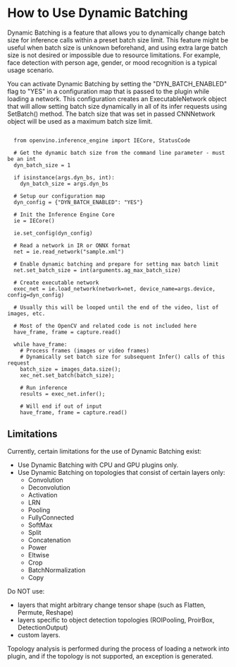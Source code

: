 # How to Use Dynamic Batching

Dynamic Batching is a feature that allows you to dynamically change batch size for inference calls within a preset batch size limit. This feature might be useful when batch size is unknown beforehand, and using extra large batch size is not desired or impossible due to resource limitations. For example, face detection with person age, gender, or mood recognition is a typical usage scenario.

You can activate Dynamic Batching by setting the "DYN_BATCH_ENABLED" flag to "YES" in a configuration map that is passed to the plugin while loading a network. This configuration creates an ExecutableNetwork object that will allow setting batch size dynamically in all of its infer requests using SetBatch() method. The batch size that was set in passed CNNNetwork object will be used as a maximum batch size limit.

<pre><code>
  from openvino.inference_engine import IECore, StatusCode
  
  # Get the dynamic batch size from the command line parameter - must be an int
  dyn_batch_size = 1
  
  if isinstance(args.dyn_bs, int):
    dyn_batch_size = args.dyn_bs

  # Setup our configuration map
  dyn_config = {"DYN_BATCH_ENABLED": "YES"}

  # Init the Inference Engine Core
  ie = IECore()
  
  ie.set_config(dyn_config)
    
  # Read a network in IR or ONNX format
  net = ie.read_network("sample.xml")
    
  # Enable dynamic batching and prepare for setting max batch limit
  net.set_batch_size = int(arguments.ag_max_batch_size)

  # Create executable network
  exec_net = ie.load_network(network=net, device_name=args.device, config=dyn_config)

  # Usually this will be looped until the end of the video, list of images, etc.
  
  # Most of the OpenCV and related code is not included here
  have_frame, frame = capture.read()

  while have_frame:
    # Process frames (images or video frames)
    # Dynamically set batch size for subsequent Infer() calls of this request
    batch_size = images_data.size();
    xec_net.set_batch(batch_size);
    
    # Run inference
    results = exec_net.infer();

    # Will end if out of input
    have_frame, frame = capture.read()
</code></pre>

## Limitations

Currently, certain limitations for the use of Dynamic Batching exist:

* Use Dynamic Batching with CPU and GPU plugins only.
* Use Dynamic Batching on topologies that consist of certain layers only:
  * Convolution
  * Deconvolution
  * Activation
  * LRN
  * Pooling
  * FullyConnected
  * SoftMax
  * Split
  * Concatenation
  * Power
  * Eltwise
  * Crop
  * BatchNormalization
  * Copy

Do NOT use:
* layers that might arbitrary change tensor shape (such as Flatten, Permute, Reshape)
* layers specific to object detection topologies (ROIPooling, ProirBox, DetectionOutput)
* custom layers. 
 
Topology analysis is performed during the process of loading a network into plugin, and if the topology is not supported, an exception is generated.

